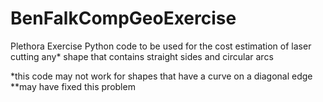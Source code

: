 # BenFalkCompGeoExercise
Plethora Exercise
Python code to be used for the cost estimation of laser cutting any* shape that contains straight sides and circular arcs

*this code may not work for shapes that have a curve on a diagonal edge
**may have fixed this problem
